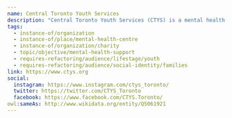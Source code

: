 ```yaml
---
name: Central Toronto Youth Services
description: "Central Toronto Youth Services (CTYS) is a mental health centre dedicated to supporting children, youth, and families in Toronto since 1973. The organization provides accessible, community-based mental health services including counseling, therapy, crisis support, and prevention programs. CTYS works with young people aged 0-24 and their families, addressing a range of mental health challenges through evidence-based treatment approaches. The organization is committed to reducing barriers to mental health care and promoting the well-being of young people throughout the community."
tags:
  - instance-of/organization
  - instance-of/place/mental-health-centre
  - instance-of/organization/charity
  - topic/objective/mental-health-support
  - requires-refactoring/audience/lifestage/youth
  - requires-refactoring/audience/social-identity/families
link: https://www.ctys.org
social:
  instagram: https://www.instagram.com/ctys_toronto/
  twitter: https://twitter.com/CTYS_Toronto
  facebook: https://www.facebook.com/CTYS.Toronto/
owl:sameAs: http://www.wikidata.org/entity/Q5061921
---
```


